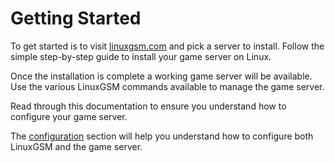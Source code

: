 # Getting Started

To get started is to visit [linuxgsm.com](https://linuxgsm.com/servers) and pick a server to install. Follow the simple step-by-step guide to install your game server on Linux.

Once the installation is complete a working game server will be available. Use the various LinuxGSM commands available to manage the game server.

Read through this documentation to ensure you understand how to configure your game server.

The [configuration](configuration/) section will help you understand how to configure both LinuxGSM and the game server.
